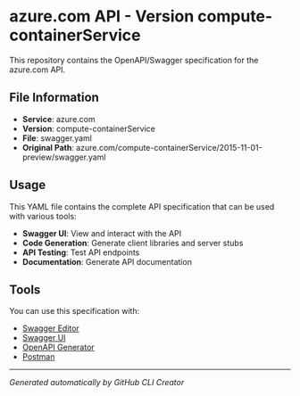 # azure.com API - Version compute-containerService

This repository contains the OpenAPI/Swagger specification for the azure.com API.

## File Information

- **Service**: azure.com
- **Version**: compute-containerService
- **File**: swagger.yaml
- **Original Path**: azure.com/compute-containerService/2015-11-01-preview/swagger.yaml

## Usage

This YAML file contains the complete API specification that can be used with various tools:

- **Swagger UI**: View and interact with the API
- **Code Generation**: Generate client libraries and server stubs
- **API Testing**: Test API endpoints
- **Documentation**: Generate API documentation

## Tools

You can use this specification with:

- [Swagger Editor](https://editor.swagger.io/)
- [Swagger UI](https://swagger.io/tools/swagger-ui/)
- [OpenAPI Generator](https://openapi-generator.tech/)
- [Postman](https://www.postman.com/)

---

*Generated automatically by GitHub CLI Creator*
